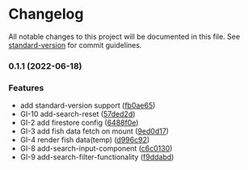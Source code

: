 # Changelog

All notable changes to this project will be documented in this file. See [standard-version](https://github.com/conventional-changelog/standard-version) for commit guidelines.

### 0.1.1 (2022-06-18)


### Features

* add standard-version support ([fb0ae65](https://github.com/Jaymontojo/go-fish-frontend/commit/fb0ae6543eae2e8a65d6ec399eac2930df0acd75))
* GI-10 add-search-reset ([57ded2d](https://github.com/Jaymontojo/go-fish-frontend/commit/57ded2d901950bac8e9c7051c2748484cc0f9acc))
* GI-2 add firestore config ([6488f0e](https://github.com/Jaymontojo/go-fish-frontend/commit/6488f0ec72df862e24b347b626b8c9737d80c834))
* GI-3 add fish data fetch on mount ([9ed0d17](https://github.com/Jaymontojo/go-fish-frontend/commit/9ed0d1786826b37cabe38b7b8577777892aafc77))
* GI-4 render fish data(temp) ([d996c92](https://github.com/Jaymontojo/go-fish-frontend/commit/d996c9285e74e436a66f38fb0f6f7f296bc05e5c))
* GI-8 add-search-input-component ([c6c0130](https://github.com/Jaymontojo/go-fish-frontend/commit/c6c01307e5b42cfdacf3838174afb3576c53d6fe))
* GI-9 add-search-filter-functionality ([f9ddabd](https://github.com/Jaymontojo/go-fish-frontend/commit/f9ddabdec9d20c9af99f874b0c141b89ff4ed351))
